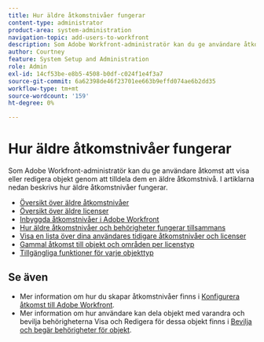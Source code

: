 ```yaml
---
title: Hur äldre åtkomstnivåer fungerar
content-type: administrator
product-area: system-administration
navigation-topic: add-users-to-workfront
description: Som Adobe Workfront-administratör kan du ge användare åtkomst att visa eller redigera objekt genom att tilldela dem en äldre åtkomstnivå. I artiklarna nedan beskrivs hur äldre åtkomstnivåer fungerar.
author: Courtney
feature: System Setup and Administration
role: Admin
exl-id: 14cf53be-e8b5-4508-b0df-c024f1e4f3a7
source-git-commit: 6a62398de46f23701ee663b9effd074ae6b2dd35
workflow-type: tm+mt
source-wordcount: '159'
ht-degree: 0%

---
```


# Hur äldre åtkomstnivåer fungerar

Som Adobe Workfront-administratör kan du ge användare åtkomst att visa eller redigera objekt genom att tilldela dem en äldre åtkomstnivå. I artiklarna nedan beskrivs hur äldre åtkomstnivåer fungerar.

* [Översikt över äldre åtkomstnivåer](../../../administration-and-setup/add-users/access-levels-and-object-permissions/access-levels-overview.md)
* [Översikt över äldre licenser](/help/quicksilver/administration-and-setup/add-users/access-levels-and-object-permissions/wf-licenses.md)
* [Inbyggda åtkomstnivåer i Adobe Workfront](../../../administration-and-setup/add-users/access-levels-and-object-permissions/default-access-levels-in-workfront.md)
* [Hur äldre åtkomstnivåer och behörigheter fungerar tillsammans](../../../administration-and-setup/add-users/access-levels-and-object-permissions/how-access-levels-permissions-work-together.md)
* [Visa en lista över dina användares tidigare åtkomstnivåer och licenser](../../../administration-and-setup/add-users/access-levels-and-object-permissions/list-access-levels-and-licenses-for-your-users.md)
* [Gammal åtkomst till objekt och områden per licenstyp](../../../administration-and-setup/add-users/access-levels-and-object-permissions/access-to-objects-and-areas-by-license-type.md)
* [Tillgängliga funktioner för varje objekttyp](../../../administration-and-setup/add-users/access-levels-and-object-permissions/functionality-available-for-each-object-type.md)

## Se även

* Mer information om hur du skapar åtkomstnivåer finns i [Konfigurera åtkomst till Adobe Workfront](../../../administration-and-setup/add-users/configure-and-grant-access/configure-access.md).
* Mer information om hur användare kan dela objekt med varandra och bevilja behörigheterna Visa och Redigera för dessa objekt finns i [Bevilja och begär behörigheter för objekt](../../../workfront-basics/grant-and-request-access-to-objects/grant-and-request-access-to-objects.md).
